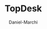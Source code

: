 ---
layout: post
repolink: "https://github.com/daniel-marchi/Veracode.Integration.TopDesk"
title: "TopDesk"
description: "Integration with ITSM | CSC | ESM tool called [TopDesk](https://www.topdesk.com/)."
author: "Daniel-Marchi"
author-link: "https://github.com/daniel-marchi"
content-type: "results_collection_and_display"
repo: "github"
repo_title: "TopDesk"
---